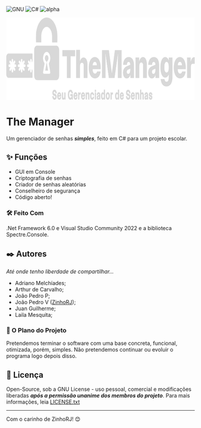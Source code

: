 ![GNU](https://img.shields.io/badge/licen%C3%A7a-GNU%20v3.0-green) ![C#](https://img.shields.io/badge/linguagem-C%23-blue) ![alpha](https://img.shields.io/badge/vers%C3%A3o-alpha-9cf)

<p align="center">
  <img width="900" height="220" src="https://github.com/ZinhoRJ/The-Manager/blob/master/logo.png?raw=true">
</p>

# **The Manager**
Um gerenciador de senhas _**simples**_, feito em C# para um projeto escolar.
  
## ✨ Funções
* GUI em Console
* Criptografia de senhas
* Criador de senhas aleatórias
* Conselheiro de segurança
* Código aberto!

### 🛠️ Feito Com
.Net Framework 6.0 e Visual Studio Community 2022 e a biblioteca Spectre.Console.

## ✒️ Autores
_Até onde tenho liberdade de compartilhar..._
* Adriano Melchíades;
* Arthur de Carvalho;
* João Pedro P;
* João Pedro V ([ZinhoRJ](https://github.com/ZinhoRJ));
* Juan Guilherme;
* Laila Mesquita;

### 🔩 O Plano do Projeto
Pretendemos terminar o software com uma base concreta, funcional, otimizada, porém, simples.
Não pretendemos continuar ou evoluir o programa logo depois disso.

## 📄 Licença
Open-Source, sob a GNU License - uso pessoal, comercial e modificações liberadas _**após a permissão unanime dos membros do projeto**_.
Para mais informações, leia [LICENSE.txt](https://github.com/ZinhoRJ/PWD-MGR/blob/master/LICENSE.txt)

---
Com o carinho de ZinhoRJ! 😊
